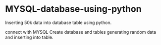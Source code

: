 # MYSQL-database-using-python
Inserting 50k data into database table using python.

connect with MYSQL
Create database and tables
generating random data and inserting into table.
